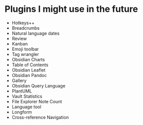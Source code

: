 # Plugins I might use in the future
- Hotkeys++
- Breadcrumbs
- Natural language dates
- Review
- Kanban
- Emoji toolbar
- Tag wrangler
- Obsidian Charts
- Table of Contents
- Obsidian Leaflet
- Obsidian Pandoc
- Gallery
- Obsidian Query Language
- PlantUML
- Vault Statistics
- File Explorer Note Count
- Language tool
- Longform
- Cross-reference Navigation